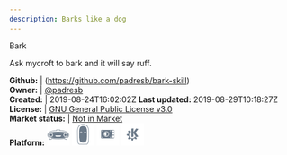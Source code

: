 ```yaml
---
description: Barks like a dog
---
```

Bark

Ask mycroft to bark and it will say ruff.

**Github:** | (https://github.com/padresb/bark-skill)  
**Owner:** | [@padresb](https://github.com/padresb)  
**Created:** | 2019-08-24T16:02:02Z  **Last updated:** 2019-08-29T10:18:27Z  
**License:** | [GNU General Public License v3.0](https://api.github.com/licenses/gpl-3.0)  
**Market status:** | [Not in Market](https://market.mycroft.ai/skill/)  
**Platform:**   ![](.gitbook/assets/mark-1-icon.png)  ![](.gitbook/assets/mark-2-icon.png)  ![](.gitbook/assets/picroft-icon.png)  ![](.gitbook/assets/kde.png)   
